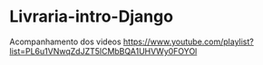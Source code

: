# Livraria-intro-Django
Acompanhamento dos videos  https://www.youtube.com/playlist?list=PL6u1VNwqZdJZT5lCMbBQA1UHVWy0FOYOl
